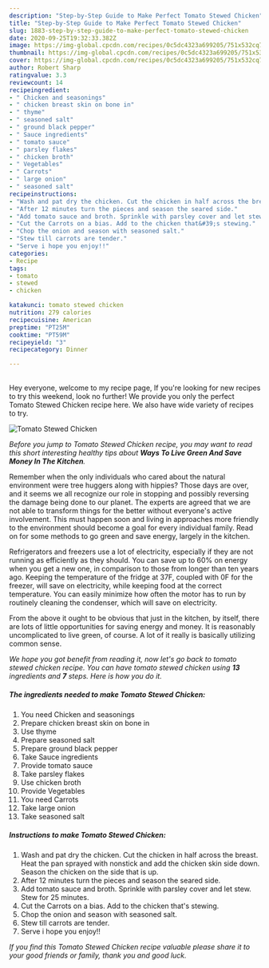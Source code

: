 ```yaml
---
description: "Step-by-Step Guide to Make Perfect Tomato Stewed Chicken"
title: "Step-by-Step Guide to Make Perfect Tomato Stewed Chicken"
slug: 1883-step-by-step-guide-to-make-perfect-tomato-stewed-chicken
date: 2020-09-25T19:32:33.382Z
image: https://img-global.cpcdn.com/recipes/0c5dc4323a699205/751x532cq70/tomato-stewed-chicken-recipe-main-photo.jpg
thumbnail: https://img-global.cpcdn.com/recipes/0c5dc4323a699205/751x532cq70/tomato-stewed-chicken-recipe-main-photo.jpg
cover: https://img-global.cpcdn.com/recipes/0c5dc4323a699205/751x532cq70/tomato-stewed-chicken-recipe-main-photo.jpg
author: Robert Sharp
ratingvalue: 3.3
reviewcount: 14
recipeingredient:
- " Chicken and seasonings"
- " chicken breast skin on bone in"
- " thyme"
- " seasoned salt"
- " ground black pepper"
- " Sauce ingredients"
- " tomato sauce"
- " parsley flakes"
- " chicken broth"
- " Vegetables"
- " Carrots"
- " large onion"
- " seasoned salt"
recipeinstructions:
- "Wash and pat dry the chicken. Cut the chicken in half across the breast. Heat the pan sprayed with nonstick and add the chicken skin side down. Season the chicken on the side that is up."
- "After 12 minutes turn the pieces and season the seared side."
- "Add tomato sauce and broth. Sprinkle with parsley cover and let stew. Stew for 25 minutes."
- "Cut the Carrots on a bias. Add to the chicken that&#39;s stewing."
- "Chop the onion and season with seasoned salt."
- "Stew till carrots are tender."
- "Serve i hope you enjoy!!"
categories:
- Recipe
tags:
- tomato
- stewed
- chicken

katakunci: tomato stewed chicken 
nutrition: 279 calories
recipecuisine: American
preptime: "PT25M"
cooktime: "PT59M"
recipeyield: "3"
recipecategory: Dinner

---
```

<br>
Hey everyone, welcome to my recipe page, If you're looking for new recipes to try this weekend, look no further! We provide you only the perfect Tomato Stewed Chicken recipe here. We also have wide variety of recipes to try.
<br>


![Tomato Stewed Chicken](https://img-global.cpcdn.com/recipes/0c5dc4323a699205/751x532cq70/tomato-stewed-chicken-recipe-main-photo.jpg)

<i>Before you jump to Tomato Stewed Chicken recipe, you may want to read this short interesting healthy tips about 
<strong>Ways To Live Green And Save Money In The Kitchen</strong>.</i>
</br>

Remember when the only individuals who cared about the natural environment were tree huggers along with hippies? Those days are over, and it seems we all recognize our role in stopping and possibly reversing the damage being done to our planet. The experts are agreed that we are not able to transform things for the better without everyone's active involvement. This must happen soon and living in approaches more friendly to the environment should become a goal for every individual family. Read on for some methods to go green and save energy, largely in the kitchen.

Refrigerators and freezers use a lot of electricity, especially if they are not running as efficiently as they should. You can save up to 60% on energy when you get a new one, in comparison to those from longer than ten years ago. Keeping the temperature of the fridge at 37F, coupled with 0F for the freezer, will save on electricity, while keeping food at the correct temperature. You can easily minimize how often the motor has to run by routinely cleaning the condenser, which will save on electricity.

From the above it ought to be obvious that just in the kitchen, by itself, there are lots of little opportunities for saving energy and money. It is reasonably uncomplicated to live green, of course. A lot of it really is basically utilizing common sense.


<i>We hope you got benefit from reading it, now let's go back to tomato stewed chicken recipe. You can have tomato stewed chicken using <strong>13</strong> ingredients and <strong>7</strong> steps. Here is how you do it.
</i>

##### The ingredients needed to make Tomato Stewed Chicken:

1. You need  Chicken and seasonings
1. Prepare  chicken breast skin on bone in
1. Use  thyme
1. Prepare  seasoned salt
1. Prepare  ground black pepper
1. Take  Sauce ingredients
1. Provide  tomato sauce
1. Take  parsley flakes
1. Use  chicken broth
1. Provide  Vegetables
1. You need  Carrots
1. Take  large onion
1. Take  seasoned salt


##### Instructions to make Tomato Stewed Chicken:

1. Wash and pat dry the chicken. Cut the chicken in half across the breast. Heat the pan sprayed with nonstick and add the chicken skin side down. Season the chicken on the side that is up.
1. After 12 minutes turn the pieces and season the seared side.
1. Add tomato sauce and broth. Sprinkle with parsley cover and let stew. Stew for 25 minutes.
1. Cut the Carrots on a bias. Add to the chicken that&#39;s stewing.
1. Chop the onion and season with seasoned salt.
1. Stew till carrots are tender.
1. Serve i hope you enjoy!!


<i>If you find this Tomato Stewed Chicken recipe valuable please share it to your good friends or family, thank you and good luck.</i>
